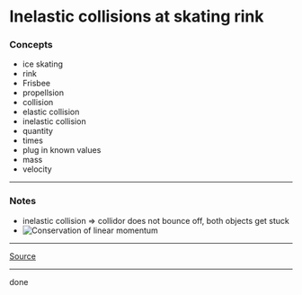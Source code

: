 # Inelastic collisions at skating rink

### Concepts

- ice skating
- rink
- Frisbee
- propellsion
- collision
- elastic collision
- inelastic collision
- quantity
- times
- plug in known values
- mass
- velocity

---

### Notes

- inelastic collision => collidor does not bounce off, both objects get stuck
- ![Conservation of linear momentum](https://latex.codecogs.com/svg.image?m_1v_1+v_2+v_2=(m_1+m_2)v_f)

---

[Source](https://youtu.be/u8wh9oA37oA)

---

done